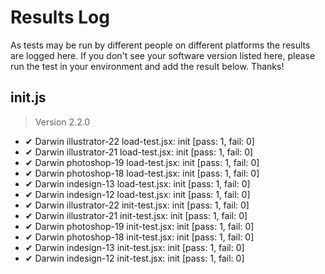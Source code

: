 # Results Log

As tests may be run by different people on different platforms the results are logged here. If you don't see your software version listed here, please run the test in your environment and add the result below. Thanks!

## init.js

> Version 2.2.0

- ✔ Darwin illustrator-22 load-test.jsx: init [pass: 1, fail: 0]
- ✔ Darwin illustrator-21 load-test.jsx: init [pass: 1, fail: 0]
- ✔ Darwin photoshop-19 load-test.jsx: init [pass: 1, fail: 0]
- ✔ Darwin photoshop-18 load-test.jsx: init [pass: 1, fail: 0]
- ✔ Darwin indesign-13 load-test.jsx: init [pass: 1, fail: 0]
- ✔ Darwin indesign-12 load-test.jsx: init [pass: 1, fail: 0]
- ✔ Darwin illustrator-22 init-test.jsx: init [pass: 1, fail: 0]
- ✔ Darwin illustrator-21 init-test.jsx: init [pass: 1, fail: 0]
- ✔ Darwin photoshop-19 init-test.jsx: init [pass: 1, fail: 0]
- ✔ Darwin photoshop-18 init-test.jsx: init [pass: 1, fail: 0]
- ✔ Darwin indesign-13 init-test.jsx: init [pass: 1, fail: 0]
- ✔ Darwin indesign-12 init-test.jsx: init [pass: 1, fail: 0]
